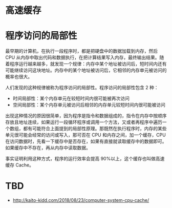 # 高速缓存

# 程序访问的局部性

最早期的计算机，在执行一段程序时，都是把硬盘中的数据加载到内存，然后 CPU 从内存中取出代码和数据执行，在把计算结果写入内存，最终输出结果。随着程序运行越来越多，就发现一个规律：内存中某个地址被访问后，短时间内还有可能继续访问这块地址。内存中的某个地址被访问后，它相邻的内存单元被访问的概率也很大。

人们发现的这种规律被称为程序访问的局部性。程序访问的局部性包含 2 种：

- 时间局部性：某个内存单元在较短时间内很可能被再次访问
- 空间局部性：某个内存单元被访问后相邻的内存单元较短时间内很可能被访问

出现这种情况的原因很简单，因为程序是指令和数据组成的，指令在内存中按顺序存放且地址连续，如果运行一段循环程序或调用一个方法，又或者再程序中遍历一个数组，都有可能符合上面提到的局部性原理。那既然在执行程序时，内存的某些单元很可能会经常的访问或写入，那可否在 CPU 和内存之间，加一个缓存，CPU 在访问数据时，先看一下缓存中是否存在，如果有直接就读取缓存中的数据即可。如果缓存中不存在，再从内存中读取数据。

事实证明利用这种方式，程序的运行效率会提高 90%以上，这个缓存也叫做高速缓存 Cache。

# TBD

- http://kaito-kidd.com/2018/08/23/computer-system-cpu-cache/
